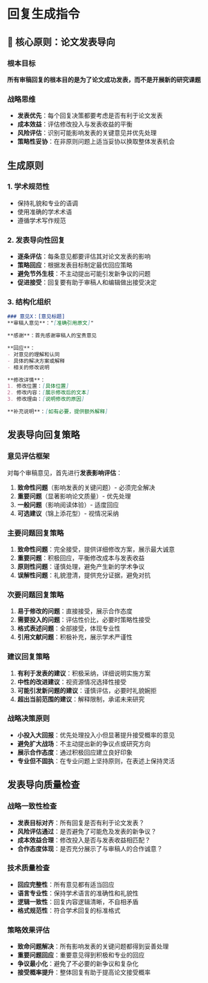 # 回复生成指令

## 🎯 核心原则：论文发表导向

### 根本目标
**所有审稿回复的根本目的是为了论文成功发表，而不是开展新的研究课题**

### 战略思维
- **发表优先**：每个回复决策都要考虑是否有利于论文发表
- **成本效益**：评估修改投入与发表收益的平衡
- **风险评估**：识别可能影响发表的关键意见并优先处理
- **策略性妥协**：在非原则问题上适当妥协以换取整体发表机会

## 生成原则

### 1. 学术规范性
- 保持礼貌和专业的语调
- 使用准确的学术术语
- 遵循学术写作规范

### 2. 发表导向性回复
- **逐条评估**：每条意见都要评估其对论文发表的影响
- **策略回应**：根据发表目标制定最优回应策略
- **避免节外生枝**：不主动提出可能引发新争议的问题
- **促进接受**：回复要有助于审稿人和编辑做出接受决定

### 3. 结构化组织
```markdown
### 意见X：[意见标题]
**审稿人意见**："[准确引用原文]"

**感谢**：首先感谢审稿人的宝贵意见

**回应**：
- 对意见的理解和认同
- 具体的解决方案或解释
- 相关的修改说明

**修改详情**：
1. 修改位置：[具体位置]
2. 修改内容：[展示修改后的文本]
3. 修改理由：[说明修改的原因]

**补充说明**：[如有必要，提供额外解释]
```

## 发表导向回复策略

### 意见评估框架
对每个审稿意见，首先进行**发表影响评估**：
1. **致命性问题**（影响发表的关键问题）- 必须完全解决
2. **重要问题**（显著影响论文质量）- 优先处理
3. **一般问题**（影响阅读体验）- 适度回应
4. **可选建议**（锦上添花型）- 视情况采纳

### 主要问题回复策略
1. **致命性问题**：完全接受，提供详细修改方案，展示最大诚意
2. **重要问题**：积极回应，平衡修改成本与发表收益
3. **原则性问题**：谨慎处理，避免产生新的学术争议
4. **误解性问题**：礼貌澄清，提供充分证据，避免对抗

### 次要问题回复策略
1. **易于修改的问题**：直接接受，展示合作态度
2. **需要投入的问题**：评估性价比，必要时策略性接受
3. **格式表述问题**：全部接受，体现专业性
4. **引用文献问题**：积极补充，展示学术严谨性

### 建议回复策略
1. **有利于发表的建议**：积极采纳，详细说明实施方案
2. **中性的改进建议**：视资源情况选择性接受
3. **可能引发新问题的建议**：谨慎评估，必要时礼貌婉拒
4. **超出当前范围的建议**：解释限制，承诺未来研究

### 战略决策原则
- **小投入大回报**：优先处理投入小但显著提升接受概率的意见
- **避免扩大战场**：不主动提出新的争议点或研究方向
- **展示合作态度**：通过积极回应建立良好印象
- **专业但不固执**：在专业问题上坚持原则，在表述上保持灵活

## 发表导向质量检查

### 战略一致性检查
- **发表目标对齐**：所有回复是否有利于论文发表？
- **风险评估通过**：是否避免了可能危及发表的新争议？
- **成本效益合理**：修改投入是否与发表收益相匹配？
- **合作态度体现**：是否充分展示了与审稿人的合作诚意？

### 技术质量检查
- **回应完整性**：所有意见都有适当回应
- **语言专业性**：保持学术语言的准确性和礼貌性
- **逻辑一致性**：回复内容逻辑清晰，不自相矛盾
- **格式规范性**：符合学术回复的标准格式

### 策略效果评估
- **致命问题解决**：所有影响发表的关键问题都得到妥善处理
- **重要问题回应**：重要意见得到积极和专业的回应
- **争议最小化**：避免了不必要的新争议和复杂化
- **接受概率提升**：整体回复有助于提高论文接受概率